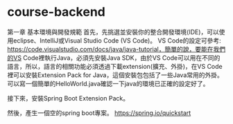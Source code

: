 # course-backend
第一章 基本環境與開發規範
首先，先挑選並安裝你的整合開發環境(IDE)，可以使用eclipse、IntelliJ或Visual Studio Code (VS Code)。
VS Code的設定可參考: https://code.visualstudio.com/docs/java/java-tutorial，簡單的說，要能在我們的VS Code裡執行Java，必須先安裝Java SDK，由於VS Code可以用在不同的語言，所以，語言的相關功能必須透過下載extension(擴充、外掛)，在VS Code裡可以安裝Extension Pack for Java，這個安裝包包括了一些Java常用的外掛。
可以寫一個簡單的HelloWorld.java確認一下java的環境已正確的設定好了。

接下來，安裝Spring Boot Extension Pack。

然後，產生一個空的spring boot專案。
https://spring.io/quickstart